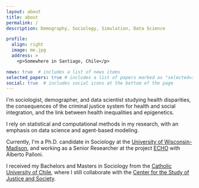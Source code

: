 ```yaml
---
layout: about
title: about
permalink: /
description: Demography, Sociology, Simulation, Data Science

profile:
  align: right
  image: me.jpg
  address: >
    <p>Somewhere in Santiago, Chile</p>

news: true  # includes a list of news items
selected_papers: true # includes a list of papers marked as "selected={true}"
social: true  # includes social icons at the bottom of the page
---
```



I'm sociologist, demographer, and data scientist studying health disparities, the consequences of the criminal justice system for health and social integration, and the link between health inequalities and epigenetics.

I rely on statistical and computational methods in my research, with an emphasis on data science and agent-based modeling.

Currently, I'm a Ph.D. candidate in Sociology at the [University of Wisconsin-Madison](http://www.ssc.wisc.edu/soc/), and working as a Senior Researcher at the project [ECHO](https://echo-erc.csic.es/) with Alberto Palloni.

I received my Bachelors and Masters in Sociology from the [Catholic University of Chile](http://sociologia.uc.cl/), where I still collaborate with the [Center for the Study of Justice and Society](http://justiciaysociedad.uc.cl/).



